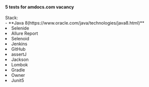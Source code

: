 <h4>5 tests for amdocs.com vacancy</h4>
Stack:<br>
- **Java 8(https://www.oracle.com/java/technologies/java8.html)**
<li>Selenide</li>
<li>Allure Report</li>
<li>Selenoid</li>
<li>Jenkins</li>
<li>GitHub</li>
<li>assertJ</li>
<li>Jackson</li>
<li>Lombok</li>
<li>Gradle</li>
<li>Owner</li>
<li>Junit5</li>

